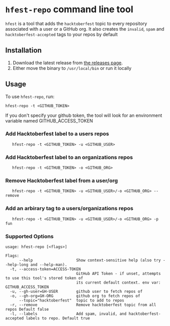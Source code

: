 # `hfest-repo` command line tool

`hfest` is a tool that adds the `hacktoberfest` topic to every repository 
associated with a user or a GitHub org. It also creates the `invalid`, `spam` 
and `hacktoberfest-accepted` tags to your repos by default

## Installation

1. Download the latest release from [the releases page](https://github.com/do-community/hacktoberfest-repo-topic-apply/releases/).
2. Either move the binary to `/usr/local/bin` or run it locally


## Usage

To use `hfest-repo`, run:

```
hfest-repo -t <GITHUB_TOKEN> 
```
If you don't specify your github token, the tool will look for an environment variable named GITHUB_ACCESS_TOKEN

### Add Hacktoberfest label to a users repos
```
   hfest-repo -t <GITHUB_TOKEN> -u <GITHUB_USER>
```

### Add Hacktoberfest label to an organizations repos
```
   hfest-repo -t <GITHUB_TOKEN> -o <GITHUB_ORG>
```

### Remove Hacktoberfest label from a user/org 
```
   hfest-repo -t <GITHUB_TOKEN> -u <GITHUB_USER>/-o <GITHUB_ORG> --remove
```

### Add an arbirary tag to a users/organizations repos
```
   hfest-repo -t <GITHUB_TOKEN> -u <GITHUB_USER>/-o <GITHUB_ORG> -p fun
```

### Supported Options

```
usage: hfest-repo [<flags>]

Flags:
      --help                   Show context-sensitive help (also try --help-long and --help-man).
  -t, --access-token=ACCESS-TOKEN
                               GitHub API Token - if unset, attempts to use this tool's stored token of
                               its current default context. env var: GITHUB_ACCESS_TOKEN
  -u, --gh-user=GH-USER        github user to fetch repos of
  -o, --gh-org=GH-ORG          github org to fetch repos of
      --topic="hacktoberfest"  topic to add to repos
  -r, --remove                 Remove hacktoberfest topic from all repos Default false
  -l, --labels                 Add spam, invalid, and hacktoberfest-accepted labels to repo. Default true
 ```
